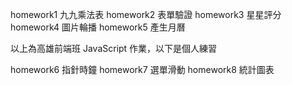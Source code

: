 homework1 九九乘法表
homework2 表單驗證
homework3 星星評分
homework4 圖片輪播
homework5 產生月曆

以上為高雄前端班 JavaScript 作業，以下是個人練習

homework6 指針時鐘
homework7 選單滑動
homework8 統計圖表
